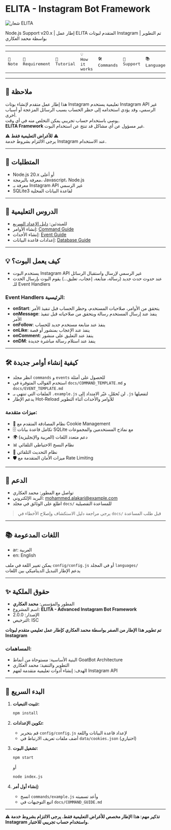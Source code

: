 # ELITA - Instagram Bot Framework

![شعار ELITA](https://ibb.co/jknRDttG)

Node.js Support v20.x | إطار عمل ELITA المتقدم لبوتات Instagram | تم التطوير بواسطة محمد العكاري

---

<p align="center">
  <table>
    <tr>
      <td><a href="#-ملاحظة" style="text-decoration:none"><kbd>📝 Note</kbd></a></td>
      <td><a href="#-المتطلبات" style="text-decoration:none"><kbd>🚧 Requirement</kbd></a></td>
      <td><a href="#-الدروس-التعليمية" style="text-decoration:none"><kbd>📝 Tutorial</kbd></a></td>
      <td><a href="#-كيف-يعمل-البوت" style="text-decoration:none"><kbd>💡 How it works</kbd></a></td>
      <td><a href="#️-كيفية-إنشاء-أوامر-جديدة" style="text-decoration:none"><kbd>🛠️ Commands</kbd></a></td>
      <td><a href="#-الدعم" style="text-decoration:none"><kbd>💭 Support</kbd></a></td>
      <td><a href="#-اللغات-المدعومة" style="text-decoration:none"><kbd>📚 Languages</kbd></a></td>
      <td><a href="#-حقوق-الملكية" style="text-decoration:none"><kbd>✨ Copyright</kbd></a></td>
    </tr>
  </table>
</p>

---

## 📝 ملاحظة
هذا إطار عمل متقدم لإنشاء بوتات Instagram تعليمية يستخدم Instagram API غير الرسمي، وقد يؤدي استخدامه إلى حظر الحساب بسبب الرسائل المزعجة أو أسباب أخرى.  
يوصى باستخدام حساب تجريبي يمكن التخلص منه في أي وقت.  
**ELITA Framework** غير مسؤول عن أي مشاكل قد تنتج عن استخدام البوت.

⚠️ **للأغراض التعليمية فقط** ⚠️  
يرجى الالتزام بشروط خدمة Instagram عند الاستخدام.

---

## 🚧 المتطلبات
- Node.js 20.x أو أعلى
- معرفة بالبرمجة، Javascript، Node.js  
- معرفة بـ Instagram API غير الرسمي
- SQLite3 لقاعدة البيانات المحلية

---

## 📝 الدروس التعليمية
- للمبتدئين: [دليل الإعداد السريع](docs/README.md)  
- إنشاء الأوامر: [Command Guide](docs/COMMAND_GUIDE.md)  
- إنشاء الأحداث: [Event Guide](docs/EVENT_GUIDE.md)  
- إعدادات قاعدة البيانات: [Database Guide](docs/DATABASE.md)

---

## 💡 كيف يعمل البوت؟
- يستخدم البوت Instagram API غير الرسمي لإرسال واستقبال الرسائل  
- عند حدوث حدث جديد (رسالة، متابعة، إعجاب، تعليق...) يقوم البوت بإرسال الحدث للـ Event Handlers  

### Event Handlers الرئيسية:
- **onStart**: يتحقق من الأوامر، صلاحيات المستخدم، وحظر الحساب قبل تنفيذ الأمر  
- **onMessage**: ينفذ عند إرسال المستخدم رسالة ويتحقق من صلاحياته قبل تنفيذ الأمر  
- **onFollow**: ينفذ عند متابعة مستخدم جديد للحساب  
- **onLike**: ينفذ عند الإعجاب بمنشور أو قصة  
- **onComment**: ينفذ عند التعليق على منشور  
- **onDM**: ينفذ عند استلام رسالة مباشرة جديدة  

---

## 🛠️ كيفية إنشاء أوامر جديدة
- انظر مجلد `commands` و `events` للحصول على أمثلة  
- استخدم القوالب المتوفرة في `docs/COMMAND_TEMPLATE.md` و `docs/EVENT_TEMPLATE.md`  
- الملفات التي تنتهي بـ `.example.js` لن تُحمّل، غيّر الامتداد إلى `.js` لتفعيلها  
- يدعم الإطار Hot-Reload للأوامر والأحداث أثناء التطوير

### ميزات متقدمة:
- 🔐 نظام المصادقة المتقدم مع Cookie Management  
- 🗄️ تكامل قاعدة بيانات SQLite مع نماذج المستخدمين والمجموعات  
- 🌍 دعم متعدد اللغات (العربية والإنجليزية)  
- 📊 نظام النسخ الاحتياطي التلقائي  
- 🔄 نظام التحديث التلقائي  
- 🛡️ ميزات الأمان المتقدمة مع Rate Limiting  

---

## 💭 الدعم
- تواصل مع المطور: محمد العكاري  
- البريد الإلكتروني: mohammed.alakari@example.com  
- اطلع على الوثائق في مجلد `docs/` للمساعدة التفصيلية  

> يرجى مراجعة دليل الاستكشاف وإصلاح الأخطاء في `docs/` قبل طلب المساعدة  

---

## 📚 اللغات المدعومة
- ar: العربية  
- en: English  

يمكن تغيير اللغة في ملف `config/config.js` أو في المجلد `languages/`  
يدعم الإطار التبديل الديناميكي بين اللغات

---

## ✨ حقوق الملكية
- المطور والمؤسس: **محمد العكاري**  
- اسم المشروع: **ELITA - Advanced Instagram Bot Framework**  
- الإصدار: 2.0.0  
- الترخيص: ISC  

**تم تطوير هذا الإطار من الصفر بواسطة محمد العكاري كإطار عمل تعليمي متقدم لبوتات Instagram**

### المساهمات:
- البنية الأساسية: مستوحاة من أنماط GoatBot Architecture  
- التطوير والتنفيذ: محمد العكاري  
- الهدف: إنشاء أدوات تعليمية متقدمة لفهم Instagram API

---

## 🚀 البدء السريع

1. **تثبيت التبعيات:**
   ```bash
   npm install
   ```

2. **تكوين الإعدادات:**
   - قم بتحرير `config/config.js` لإعداد قاعدة البيانات واللغة
   - أضف ملفات تعريف الارتباط في `data/cookies.json` (اختياري)

3. **تشغيل البوت:**
   ```bash
   npm start
   ```
   أو
   ```bash
   node index.js
   ```

4. **إنشاء أول أمر:**
   - انسخ `commands/example.js` وأعد تسميته
   - اتبع التوجيهات في `docs/COMMAND_GUIDE.md`

---

**⚠️ تذكير مهم: هذا الإطار مخصص للأغراض التعليمية فقط. يرجى الالتزام بشروط خدمة Instagram واستخدام حساب تجريبي للاختبار.**
